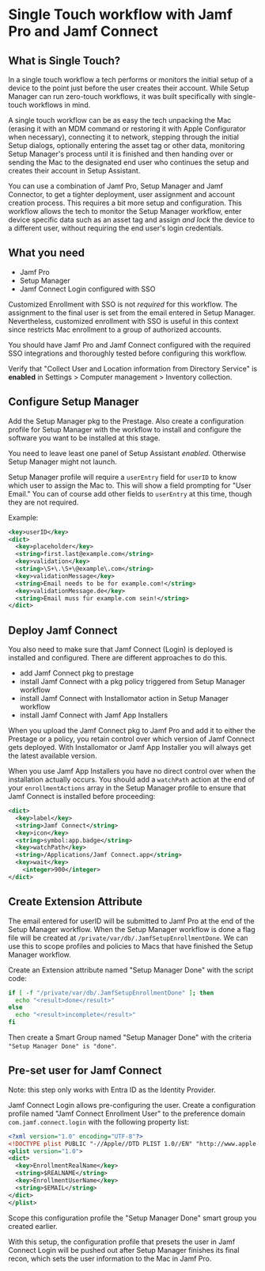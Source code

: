 # Single Touch workflow with Jamf Pro and Jamf Connect

## What is Single Touch?

In a single touch workflow a tech performs or monitors the initial setup of a device to the point just before the user creates their account. While Setup Manager can run zero-touch workflows, it was built specifically with single-touch workflows in mind.

A single touch workflow can be as easy the tech unpacking the Mac (erasing it with an MDM command or restoring it with Apple Configurator when necessary), connecting it to network, stepping through the initial Setup dialogs, optionally entering the asset tag or other data, monitoring Setup Manager's process until it is finished and then handing over or sending the Mac to the designated end user who continues the setup and creates their account in Setup Assistant.

You can use a combination of Jamf Pro, Setup Manager and Jamf Connector, to get a tighter deployment, user assignment and account creation process. This requires a bit more setup and configuration. This workflow allows the tech to monitor the Setup Manager workflow, enter device specific data such as an asset tag and assign _and lock_ the device to a different user, without requiring the end user's login credentials.

## What you need

- Jamf Pro
- Setup Manager
- Jamf Connect Login configured with SSO

Customized Enrollment with SSO is not _required_ for this workflow. The assignment to the final user is set from the email entered in Setup Manager. Nevertheless, customized enrollment with SSO is useful in this context since restricts Mac enrollment to a group of authorized accounts.

You should have Jamf Pro and Jamf Connect configured with the required SSO integrations and thoroughly tested before configuring this workflow. 

Verify that "Collect User and Location information from Directory Service" is **enabled** in Settings > Computer management > Inventory collection.

## Configure Setup Manager

Add the Setup Manager pkg to the Prestage. Also create a configuration profile for Setup Manager with the workflow to install and configure the software you want to be installed at this stage.

You need to leave least one panel of Setup Assistant _enabled_. Otherwise Setup Manager might not launch.

Setup Manager profile will require a `userEntry` field for `userID` to know which user to assign the Mac to. This will show a field prompting for "User Email." You can of course add other fields to `userEntry` at this time, though they are not required.

Example:

```xml
<key>userID</key>
<dict>
  <key>placeholder</key>
  <string>first.last@example.com</string>
  <key>validation</key>
  <string>\S+\.\S+\@example\.com</string>
  <key>validationMessage</key>
  <string>Email needs to be for example.com!</string>
  <key>validationMessage.de</key>
  <string>Email muss für example.com sein!</string>
</dict>
```

## Deploy Jamf Connect

You also need to make sure that Jamf Connect (Login) is deployed is installed and configured. There are different approaches to do this.

- add Jamf Connect pkg to prestage
- install Jamf Connect with a pkg policy triggered from Setup Manager workflow
- install Jamf Connect with Installomator action in Setup Manager workflow
- install Jamf Connect with Jamf App Installers

When you upload the Jamf Connect pkg to Jamf Pro and add it to either the Prestage or a policy, you retain control over which version of Jamf Connect gets deployed. With Installomator or Jamf App Installer you will always get the latest available version.

When you use Jamf App Installers you have no direct control over when the installation actually occurs. You should add a `watchPath` action at the end of your `enrollmentActions` array in the Setup Manager profile to ensure that Jamf Connect is installed before proceeding:

```xml
<dict>
  <key>label</key>
  <string>Jamf Connect</string>
  <key>icon</key>
  <string>symbol:app.badge</string>
  <key>watchPath</key>
  <string>/Applications/Jamf Connect.app</string>
  <key>wait</key>
	<integer>900</integer>
</dict>
```

## Create Extension Attribute

The email entered for userID will be submitted to Jamf Pro at the end of the Setup Manager workflow. When the Setup Manager workflow is done a flag file will be created at `/private/var/db/.JamfSetupEnrollmentDone`. We can use this to scope profiles and policies to Macs that have finished the Setup Manager workflow.

Create an Extension attribute named "Setup Manager Done" with the script code:

```sh
if [ -f "/private/var/db/.JamfSetupEnrollmentDone" ]; then
  echo "<result>done</result>"
else
  echo "<result>incomplete</result>"
fi
```

Then create a Smart Group named "Setup Manager Done" with the criteria `"Setup Manager Done" is "done"`.

## Pre-set user for Jamf Connect

Note: this step only works with Entra ID as the Identity Provider.

Jamf Connect Login allows pre-configuring the user. Create a configuration profile named "Jamf Connect Enrollment User" to the preference domain `com.jamf.connect.login` with the following property list:

```xml
<?xml version="1.0" encoding="UTF-8"?>
<!DOCTYPE plist PUBLIC "-//Apple//DTD PLIST 1.0//EN" "http://www.apple.com/DTDs/PropertyList-1.0.dtd">
<plist version="1.0">
<dict>
  <key>EnrollmentRealName</key>
  <string>$REALNAME</string>
  <key>EnrollmentUserName</key>
  <string>$EMAIL</string>
</dict>
</plist>
```

Scope this configuration profile the "Setup Manager Done" smart group you created earlier.

With this setup, the configuration profile that presets the user in Jamf Connect Login will be pushed out after Setup Manager finishes its final recon, which sets the user information to the Mac in Jamf Pro.
